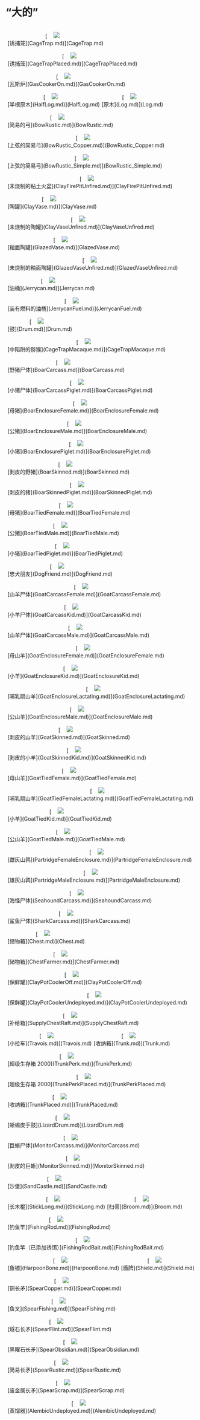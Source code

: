 # “大的”  
<div style="display:table"><div style="display:inline-block;padding-top:15px;padding-left:5px;border:none;text-align:center;min-width:150px;min-height:0px;margin: auto">[<div style="width:50px;display:inline-block;text-align:center"><img decoding="async" src="Sprite/CageShut.png" href="a.md" style="max-width:50px;max-height:50px;"></div><br>[诱捕笼](CageTrap.md)](CageTrap.md)</div><div style="display:inline-block;padding-top:15px;padding-left:5px;border:none;text-align:center;min-width:150px;min-height:0px;margin: auto">[<div style="width:50px;display:inline-block;text-align:center"><img decoding="async" src="Sprite/CagePlacedTrap.png" href="a.md" style="max-width:50px;max-height:50px;"></div><br>[诱捕笼](CageTrapPlaced.md)](CageTrapPlaced.md)</div><div style="display:inline-block;padding-top:15px;padding-left:5px;border:none;text-align:center;min-width:150px;min-height:0px;margin: auto">[<div style="width:50px;display:inline-block;text-align:center"><img decoding="async" src="Sprite/GasCookerOn.png" href="a.md" style="max-width:50px;max-height:50px;"></div><br>[瓦斯炉](GasCookerOn.md)](GasCookerOn.md)</div><div style="display:inline-block;padding-top:15px;padding-left:5px;border:none;text-align:center;min-width:150px;min-height:0px;margin: auto">[<div style="width:50px;display:inline-block;text-align:center"><img decoding="async" src="Sprite/HalfLog.png" href="a.md" style="max-width:50px;max-height:50px;"></div><br>[半根原木](HalfLog.md)](HalfLog.md)</div><div style="display:inline-block;padding-top:15px;padding-left:5px;border:none;text-align:center;min-width:150px;min-height:0px;margin: auto">[<div style="width:50px;display:inline-block;text-align:center"><img decoding="async" src="Sprite/Log.png" href="a.md" style="max-width:50px;max-height:50px;"></div><br>[原木](Log.md)](Log.md)</div><div style="display:inline-block;padding-top:15px;padding-left:5px;border:none;text-align:center;min-width:150px;min-height:0px;margin: auto">[<div style="width:50px;display:inline-block;text-align:center"><img decoding="async" src="Sprite/Bow.png" href="a.md" style="max-width:50px;max-height:50px;"></div><br>[简易的弓](BowRustic.md)](BowRustic.md)</div><div style="display:inline-block;padding-top:15px;padding-left:5px;border:none;text-align:center;min-width:150px;min-height:0px;margin: auto">[<div style="width:50px;display:inline-block;text-align:center"><img decoding="async" src="Sprite/StickLong.png" href="a.md" style="max-width:50px;max-height:50px;"></div><br>[上弦的简易弓](BowRustic_Copper.md)](BowRustic_Copper.md)</div><div style="display:inline-block;padding-top:15px;padding-left:5px;border:none;text-align:center;min-width:150px;min-height:0px;margin: auto">[<div style="width:50px;display:inline-block;text-align:center"><img decoding="async" src="Sprite/StickLong.png" href="a.md" style="max-width:50px;max-height:50px;"></div><br>[上弦的简易弓](BowRustic_Simple.md)](BowRustic_Simple.md)</div><div style="display:inline-block;padding-top:15px;padding-left:5px;border:none;text-align:center;min-width:150px;min-height:0px;margin: auto">[<div style="width:50px;display:inline-block;text-align:center"><img decoding="async" src="Sprite/ClayFirePitUnfired.png" href="a.md" style="max-width:50px;max-height:50px;"></div><br>[未烧制的粘土火盆](ClayFirePitUnfired.md)](ClayFirePitUnfired.md)</div><div style="display:inline-block;padding-top:15px;padding-left:5px;border:none;text-align:center;min-width:150px;min-height:0px;margin: auto">[<div style="width:50px;display:inline-block;text-align:center"><img decoding="async" src="Sprite/ClayVase.png" href="a.md" style="max-width:50px;max-height:50px;"></div><br>[陶罐](ClayVase.md)](ClayVase.md)</div><div style="display:inline-block;padding-top:15px;padding-left:5px;border:none;text-align:center;min-width:150px;min-height:0px;margin: auto">[<div style="width:50px;display:inline-block;text-align:center"><img decoding="async" src="Sprite/ClayVaseUncooked.png" href="a.md" style="max-width:50px;max-height:50px;"></div><br>[未烧制的陶罐](ClayVaseUnfired.md)](ClayVaseUnfired.md)</div><div style="display:inline-block;padding-top:15px;padding-left:5px;border:none;text-align:center;min-width:150px;min-height:0px;margin: auto">[<div style="width:50px;display:inline-block;text-align:center"><img decoding="async" src="Sprite/GlazedVase.png" href="a.md" style="max-width:50px;max-height:50px;"></div><br>[釉面陶罐](GlazedVase.md)](GlazedVase.md)</div><div style="display:inline-block;padding-top:15px;padding-left:5px;border:none;text-align:center;min-width:150px;min-height:0px;margin: auto">[<div style="width:50px;display:inline-block;text-align:center"><img decoding="async" src="Sprite/GlazedVaseUnfired.png" href="a.md" style="max-width:50px;max-height:50px;"></div><br>[未烧制的釉面陶罐](GlazedVaseUnfired.md)](GlazedVaseUnfired.md)</div><div style="display:inline-block;padding-top:15px;padding-left:5px;border:none;text-align:center;min-width:150px;min-height:0px;margin: auto">[<div style="width:50px;display:inline-block;text-align:center"><img decoding="async" src="Sprite/Jerrycan.png" href="a.md" style="max-width:50px;max-height:50px;"></div><br>[油桶](Jerrycan.md)](Jerrycan.md)</div><div style="display:inline-block;padding-top:15px;padding-left:5px;border:none;text-align:center;min-width:150px;min-height:0px;margin: auto">[<div style="width:50px;display:inline-block;text-align:center"><img decoding="async" src="Sprite/Jerrycan.png" href="a.md" style="max-width:50px;max-height:50px;"></div><br>[装有燃料的油桶](JerrycanFuel.md)](JerrycanFuel.md)</div><div style="display:inline-block;padding-top:15px;padding-left:5px;border:none;text-align:center;min-width:150px;min-height:0px;margin: auto">[<div style="width:50px;display:inline-block;text-align:center"><img decoding="async" src="Sprite/Drum.png" href="a.md" style="max-width:50px;max-height:50px;"></div><br>[鼓](Drum.md)](Drum.md)</div><div style="display:inline-block;padding-top:15px;padding-left:5px;border:none;text-align:center;min-width:150px;min-height:0px;margin: auto">[<div style="width:50px;display:inline-block;text-align:center"><img decoding="async" src="Sprite/CageMacaque.png" href="a.md" style="max-width:50px;max-height:50px;"></div><br>[中陷阱的猕猴](CageTrapMacaque.md)](CageTrapMacaque.md)</div><div style="display:inline-block;padding-top:15px;padding-left:5px;border:none;text-align:center;min-width:150px;min-height:0px;margin: auto">[<div style="width:50px;display:inline-block;text-align:center"><img decoding="async" src="Sprite/BoarCarcass.png" href="a.md" style="max-width:50px;max-height:50px;"></div><br>[野猪尸体](BoarCarcass.md)](BoarCarcass.md)</div><div style="display:inline-block;padding-top:15px;padding-left:5px;border:none;text-align:center;min-width:150px;min-height:0px;margin: auto">[<div style="width:50px;display:inline-block;text-align:center"><img decoding="async" src="Sprite/BoarPigletCarcass.png" href="a.md" style="max-width:50px;max-height:50px;"></div><br>[小猪尸体](BoarCarcassPiglet.md)](BoarCarcassPiglet.md)</div><div style="display:inline-block;padding-top:15px;padding-left:5px;border:none;text-align:center;min-width:150px;min-height:0px;margin: auto">[<div style="width:50px;display:inline-block;text-align:center"><img decoding="async" src="Sprite/BoarEnclosureFemale.png" href="a.md" style="max-width:50px;max-height:50px;"></div><br>[母猪](BoarEnclosureFemale.md)](BoarEnclosureFemale.md)</div><div style="display:inline-block;padding-top:15px;padding-left:5px;border:none;text-align:center;min-width:150px;min-height:0px;margin: auto">[<div style="width:50px;display:inline-block;text-align:center"><img decoding="async" src="Sprite/BoarEnclosureMale.png" href="a.md" style="max-width:50px;max-height:50px;"></div><br>[公猪](BoarEnclosureMale.md)](BoarEnclosureMale.md)</div><div style="display:inline-block;padding-top:15px;padding-left:5px;border:none;text-align:center;min-width:150px;min-height:0px;margin: auto">[<div style="width:50px;display:inline-block;text-align:center"><img decoding="async" src="Sprite/Piglet.png" href="a.md" style="max-width:50px;max-height:50px;"></div><br>[小猪](BoarEnclosurePiglet.md)](BoarEnclosurePiglet.md)</div><div style="display:inline-block;padding-top:15px;padding-left:5px;border:none;text-align:center;min-width:150px;min-height:0px;margin: auto">[<div style="width:50px;display:inline-block;text-align:center"><img decoding="async" src="Sprite/BoarSkinned.png" href="a.md" style="max-width:50px;max-height:50px;"></div><br>[剥皮的野猪](BoarSkinned.md)](BoarSkinned.md)</div><div style="display:inline-block;padding-top:15px;padding-left:5px;border:none;text-align:center;min-width:150px;min-height:0px;margin: auto">[<div style="width:50px;display:inline-block;text-align:center"><img decoding="async" src="Sprite/BoarSkinnedPiglet.png" href="a.md" style="max-width:50px;max-height:50px;"></div><br>[剥皮的猪](BoarSkinnedPiglet.md)](BoarSkinnedPiglet.md)</div><div style="display:inline-block;padding-top:15px;padding-left:5px;border:none;text-align:center;min-width:150px;min-height:0px;margin: auto">[<div style="width:50px;display:inline-block;text-align:center"><img decoding="async" src="Sprite/BoarFemaleTied.png" href="a.md" style="max-width:50px;max-height:50px;"></div><br>[母猪](BoarTiedFemale.md)](BoarTiedFemale.md)</div><div style="display:inline-block;padding-top:15px;padding-left:5px;border:none;text-align:center;min-width:150px;min-height:0px;margin: auto">[<div style="width:50px;display:inline-block;text-align:center"><img decoding="async" src="Sprite/BoarMaleTied.png" href="a.md" style="max-width:50px;max-height:50px;"></div><br>[公猪](BoarTiedMale.md)](BoarTiedMale.md)</div><div style="display:inline-block;padding-top:15px;padding-left:5px;border:none;text-align:center;min-width:150px;min-height:0px;margin: auto">[<div style="width:50px;display:inline-block;text-align:center"><img decoding="async" src="Sprite/BoarPigletTied.png" href="a.md" style="max-width:50px;max-height:50px;"></div><br>[小猪](BoarTiedPiglet.md)](BoarTiedPiglet.md)</div><div style="display:inline-block;padding-top:15px;padding-left:5px;border:none;text-align:center;min-width:150px;min-height:0px;margin: auto">[<div style="width:50px;display:inline-block;text-align:center"><img decoding="async" src="Sprite/Dog.png" href="a.md" style="max-width:50px;max-height:50px;"></div><br>[忠犬朋友](DogFriend.md)](DogFriend.md)</div><div style="display:inline-block;padding-top:15px;padding-left:5px;border:none;text-align:center;min-width:150px;min-height:0px;margin: auto">[<div style="width:50px;display:inline-block;text-align:center"><img decoding="async" src="Sprite/GoatCarcass.png" href="a.md" style="max-width:50px;max-height:50px;"></div><br>[山羊尸体](GoatCarcassFemale.md)](GoatCarcassFemale.md)</div><div style="display:inline-block;padding-top:15px;padding-left:5px;border:none;text-align:center;min-width:150px;min-height:0px;margin: auto">[<div style="width:50px;display:inline-block;text-align:center"><img decoding="async" src="Sprite/GoatCarcassKid.png" href="a.md" style="max-width:50px;max-height:50px;"></div><br>[小羊尸体](GoatCarcassKid.md)](GoatCarcassKid.md)</div><div style="display:inline-block;padding-top:15px;padding-left:5px;border:none;text-align:center;min-width:150px;min-height:0px;margin: auto">[<div style="width:50px;display:inline-block;text-align:center"><img decoding="async" src="Sprite/GoatCarcassMale.png" href="a.md" style="max-width:50px;max-height:50px;"></div><br>[山羊尸体](GoatCarcassMale.md)](GoatCarcassMale.md)</div><div style="display:inline-block;padding-top:15px;padding-left:5px;border:none;text-align:center;min-width:150px;min-height:0px;margin: auto">[<div style="width:50px;display:inline-block;text-align:center"><img decoding="async" src="Sprite/GoatFemaleEnclosure.png" href="a.md" style="max-width:50px;max-height:50px;"></div><br>[母山羊](GoatEnclosureFemale.md)](GoatEnclosureFemale.md)</div><div style="display:inline-block;padding-top:15px;padding-left:5px;border:none;text-align:center;min-width:150px;min-height:0px;margin: auto">[<div style="width:50px;display:inline-block;text-align:center"><img decoding="async" src="Sprite/GoatKidEnclosure.png" href="a.md" style="max-width:50px;max-height:50px;"></div><br>[小羊](GoatEnclosureKid.md)](GoatEnclosureKid.md)</div><div style="display:inline-block;padding-top:15px;padding-left:5px;border:none;text-align:center;min-width:150px;min-height:0px;margin: auto">[<div style="width:50px;display:inline-block;text-align:center"><img decoding="async" src="Sprite/GoatFemaleEnclosure.png" href="a.md" style="max-width:50px;max-height:50px;"></div><br>[哺乳期山羊](GoatEnclosureLactating.md)](GoatEnclosureLactating.md)</div><div style="display:inline-block;padding-top:15px;padding-left:5px;border:none;text-align:center;min-width:150px;min-height:0px;margin: auto">[<div style="width:50px;display:inline-block;text-align:center"><img decoding="async" src="Sprite/GoatMaleEnclosure.png" href="a.md" style="max-width:50px;max-height:50px;"></div><br>[公山羊](GoatEnclosureMale.md)](GoatEnclosureMale.md)</div><div style="display:inline-block;padding-top:15px;padding-left:5px;border:none;text-align:center;min-width:150px;min-height:0px;margin: auto">[<div style="width:50px;display:inline-block;text-align:center"><img decoding="async" src="Sprite/GoatSkinned.png" href="a.md" style="max-width:50px;max-height:50px;"></div><br>[剥皮的山羊](GoatSkinned.md)](GoatSkinned.md)</div><div style="display:inline-block;padding-top:15px;padding-left:5px;border:none;text-align:center;min-width:150px;min-height:0px;margin: auto">[<div style="width:50px;display:inline-block;text-align:center"><img decoding="async" src="Sprite/GoatSkinned.png" href="a.md" style="max-width:50px;max-height:50px;"></div><br>[剥皮的小羊](GoatSkinnedKid.md)](GoatSkinnedKid.md)</div><div style="display:inline-block;padding-top:15px;padding-left:5px;border:none;text-align:center;min-width:150px;min-height:0px;margin: auto">[<div style="width:50px;display:inline-block;text-align:center"><img decoding="async" src="Sprite/GoatTied.png" href="a.md" style="max-width:50px;max-height:50px;"></div><br>[母山羊](GoatTiedFemale.md)](GoatTiedFemale.md)</div><div style="display:inline-block;padding-top:15px;padding-left:5px;border:none;text-align:center;min-width:150px;min-height:0px;margin: auto">[<div style="width:50px;display:inline-block;text-align:center"><img decoding="async" src="Sprite/GoatTied.png" href="a.md" style="max-width:50px;max-height:50px;"></div><br>[哺乳期山羊](GoatTiedFemaleLactating.md)](GoatTiedFemaleLactating.md)</div><div style="display:inline-block;padding-top:15px;padding-left:5px;border:none;text-align:center;min-width:150px;min-height:0px;margin: auto">[<div style="width:50px;display:inline-block;text-align:center"><img decoding="async" src="Sprite/GoatTiedKid.png" href="a.md" style="max-width:50px;max-height:50px;"></div><br>[小羊](GoatTiedKid.md)](GoatTiedKid.md)</div><div style="display:inline-block;padding-top:15px;padding-left:5px;border:none;text-align:center;min-width:150px;min-height:0px;margin: auto">[<div style="width:50px;display:inline-block;text-align:center"><img decoding="async" src="Sprite/GoatTiedMale.png" href="a.md" style="max-width:50px;max-height:50px;"></div><br>[公山羊](GoatTiedMale.md)](GoatTiedMale.md)</div><div style="display:inline-block;padding-top:15px;padding-left:5px;border:none;text-align:center;min-width:150px;min-height:0px;margin: auto">[<div style="width:50px;display:inline-block;text-align:center"><img decoding="async" src="Sprite/PartridgeNesting.png" href="a.md" style="max-width:50px;max-height:50px;"></div><br>[雌灰山鹑](PartridgeFemaleEnclosure.md)](PartridgeFemaleEnclosure.md)</div><div style="display:inline-block;padding-top:15px;padding-left:5px;border:none;text-align:center;min-width:150px;min-height:0px;margin: auto">[<div style="width:50px;display:inline-block;text-align:center"><img decoding="async" src="Sprite/PartridgeNestingMale.png" href="a.md" style="max-width:50px;max-height:50px;"></div><br>[雄灰山鹑](PartridgeMaleEnclosure.md)](PartridgeMaleEnclosure.md)</div><div style="display:inline-block;padding-top:15px;padding-left:5px;border:none;text-align:center;min-width:150px;min-height:0px;margin: auto">[<div style="width:50px;display:inline-block;text-align:center"><img decoding="async" src="Sprite/SeahoundCarcass.png" href="a.md" style="max-width:50px;max-height:50px;"></div><br>[海怪尸体](SeahoundCarcass.md)](SeahoundCarcass.md)</div><div style="display:inline-block;padding-top:15px;padding-left:5px;border:none;text-align:center;min-width:150px;min-height:0px;margin: auto">[<div style="width:50px;display:inline-block;text-align:center"><img decoding="async" src="Sprite/SharkCarcass.png" href="a.md" style="max-width:50px;max-height:50px;"></div><br>[鲨鱼尸体](SharkCarcass.md)](SharkCarcass.md)</div><div style="display:inline-block;padding-top:15px;padding-left:5px;border:none;text-align:center;min-width:150px;min-height:0px;margin: auto">[<div style="width:50px;display:inline-block;text-align:center"><img decoding="async" src="Sprite/Chest.png" href="a.md" style="max-width:50px;max-height:50px;"></div><br>[储物箱](Chest.md)](Chest.md)</div><div style="display:inline-block;padding-top:15px;padding-left:5px;border:none;text-align:center;min-width:150px;min-height:0px;margin: auto">[<div style="width:50px;display:inline-block;text-align:center"><img decoding="async" src="Sprite/Chest.png" href="a.md" style="max-width:50px;max-height:50px;"></div><br>[储物箱](ChestFarmer.md)](ChestFarmer.md)</div><div style="display:inline-block;padding-top:15px;padding-left:5px;border:none;text-align:center;min-width:150px;min-height:0px;margin: auto">[<div style="width:50px;display:inline-block;text-align:center"><img decoding="async" src="Sprite/ClayPotCooler.png" href="a.md" style="max-width:50px;max-height:50px;"></div><br>[保鲜罐](ClayPotCoolerOff.md)](ClayPotCoolerOff.md)</div><div style="display:inline-block;padding-top:15px;padding-left:5px;border:none;text-align:center;min-width:150px;min-height:0px;margin: auto">[<div style="width:50px;display:inline-block;text-align:center"><img decoding="async" src="Sprite/ClayPotCoolerUnfired.png" href="a.md" style="max-width:50px;max-height:50px;"></div><br>[保鲜罐](ClayPotCoolerUndeployed.md)](ClayPotCoolerUndeployed.md)</div><div style="display:inline-block;padding-top:15px;padding-left:5px;border:none;text-align:center;min-width:150px;min-height:0px;margin: auto">[<div style="width:50px;display:inline-block;text-align:center"><img decoding="async" src="Sprite/SupplyChest.png" href="a.md" style="max-width:50px;max-height:50px;"></div><br>[补给箱](SupplyChestRaft.md)](SupplyChestRaft.md)</div><div style="display:inline-block;padding-top:15px;padding-left:5px;border:none;text-align:center;min-width:150px;min-height:0px;margin: auto">[<div style="width:50px;display:inline-block;text-align:center"><img decoding="async" src="Sprite/Travois.png" href="a.md" style="max-width:50px;max-height:50px;"></div><br>[小拉车](Travois.md)](Travois.md)</div><div style="display:inline-block;padding-top:15px;padding-left:5px;border:none;text-align:center;min-width:150px;min-height:0px;margin: auto">[<div style="width:50px;display:inline-block;text-align:center"><img decoding="async" src="Sprite/Trunk.png" href="a.md" style="max-width:50px;max-height:50px;"></div><br>[收纳箱](Trunk.md)](Trunk.md)</div><div style="display:inline-block;padding-top:15px;padding-left:5px;border:none;text-align:center;min-width:150px;min-height:0px;margin: auto">[<div style="width:50px;display:inline-block;text-align:center"><img decoding="async" src="Sprite/Trunk.png" href="a.md" style="max-width:50px;max-height:50px;"></div><br>[超级生存箱 2000](TrunkPerk.md)](TrunkPerk.md)</div><div style="display:inline-block;padding-top:15px;padding-left:5px;border:none;text-align:center;min-width:150px;min-height:0px;margin: auto">[<div style="width:50px;display:inline-block;text-align:center"><img decoding="async" src="Sprite/Trunk.png" href="a.md" style="max-width:50px;max-height:50px;"></div><br>[超级生存箱 2000](TrunkPerkPlaced.md)](TrunkPerkPlaced.md)</div><div style="display:inline-block;padding-top:15px;padding-left:5px;border:none;text-align:center;min-width:150px;min-height:0px;margin: auto">[<div style="width:50px;display:inline-block;text-align:center"><img decoding="async" src="Sprite/Trunk.png" href="a.md" style="max-width:50px;max-height:50px;"></div><br>[收纳箱](TrunkPlaced.md)](TrunkPlaced.md)</div><div style="display:inline-block;padding-top:15px;padding-left:5px;border:none;text-align:center;min-width:150px;min-height:0px;margin: auto">[<div style="width:50px;display:inline-block;text-align:center"><img decoding="async" src="Sprite/DrumLizard.png" href="a.md" style="max-width:50px;max-height:50px;"></div><br>[蜥蜴皮手鼓](LizardDrum.md)](LizardDrum.md)</div><div style="display:inline-block;padding-top:15px;padding-left:5px;border:none;text-align:center;min-width:150px;min-height:0px;margin: auto">[<div style="width:50px;display:inline-block;text-align:center"><img decoding="async" src="Sprite/MonitorCarcass.png" href="a.md" style="max-width:50px;max-height:50px;"></div><br>[巨蜥尸体](MonitorCarcass.md)](MonitorCarcass.md)</div><div style="display:inline-block;padding-top:15px;padding-left:5px;border:none;text-align:center;min-width:150px;min-height:0px;margin: auto">[<div style="width:50px;display:inline-block;text-align:center"><img decoding="async" src="Sprite/MonitorSkinned.png" href="a.md" style="max-width:50px;max-height:50px;"></div><br>[剥皮的巨蜥](MonitorSkinned.md)](MonitorSkinned.md)</div><div style="display:inline-block;padding-top:15px;padding-left:5px;border:none;text-align:center;min-width:150px;min-height:0px;margin: auto">[<div style="width:50px;display:inline-block;text-align:center"><img decoding="async" src="Sprite/SandCastle.png" href="a.md" style="max-width:50px;max-height:50px;"></div><br>[沙堡](SandCastle.md)](SandCastle.md)</div><div style="display:inline-block;padding-top:15px;padding-left:5px;border:none;text-align:center;min-width:150px;min-height:0px;margin: auto">[<div style="width:50px;display:inline-block;text-align:center"><img decoding="async" src="Sprite/StickLong.png" href="a.md" style="max-width:50px;max-height:50px;"></div><br>[长木棍](StickLong.md)](StickLong.md)</div><div style="display:inline-block;padding-top:15px;padding-left:5px;border:none;text-align:center;min-width:150px;min-height:0px;margin: auto">[<div style="width:50px;display:inline-block;text-align:center"><img decoding="async" src="Sprite/Broom.png" href="a.md" style="max-width:50px;max-height:50px;"></div><br>[扫帚](Broom.md)](Broom.md)</div><div style="display:inline-block;padding-top:15px;padding-left:5px;border:none;text-align:center;min-width:150px;min-height:0px;margin: auto">[<div style="width:50px;display:inline-block;text-align:center"><img decoding="async" src="Sprite/FishingRod.png" href="a.md" style="max-width:50px;max-height:50px;"></div><br>[钓鱼竿](FishingRod.md)](FishingRod.md)</div><div style="display:inline-block;padding-top:15px;padding-left:5px;border:none;text-align:center;min-width:150px;min-height:0px;margin: auto">[<div style="width:50px;display:inline-block;text-align:center"><img decoding="async" src="Sprite/FishingRod.png" href="a.md" style="max-width:50px;max-height:50px;"></div><br>[钓鱼竿（已添加诱饵）](FishingRodBait.md)](FishingRodBait.md)</div><div style="display:inline-block;padding-top:15px;padding-left:5px;border:none;text-align:center;min-width:150px;min-height:0px;margin: auto">[<div style="width:50px;display:inline-block;text-align:center"><img decoding="async" src="Sprite/Harpoon.png" href="a.md" style="max-width:50px;max-height:50px;"></div><br>[鱼镖](HarpoonBone.md)](HarpoonBone.md)</div><div style="display:inline-block;padding-top:15px;padding-left:5px;border:none;text-align:center;min-width:150px;min-height:0px;margin: auto">[<div style="width:50px;display:inline-block;text-align:center"><img decoding="async" src="Sprite/Shield.png" href="a.md" style="max-width:50px;max-height:50px;"></div><br>[盾牌](Shield.md)](Shield.md)</div><div style="display:inline-block;padding-top:15px;padding-left:5px;border:none;text-align:center;min-width:150px;min-height:0px;margin: auto">[<div style="width:50px;display:inline-block;text-align:center"><img decoding="async" src="Sprite/SpearCopper.png" href="a.md" style="max-width:50px;max-height:50px;"></div><br>[铜长矛](SpearCopper.md)](SpearCopper.md)</div><div style="display:inline-block;padding-top:15px;padding-left:5px;border:none;text-align:center;min-width:150px;min-height:0px;margin: auto">[<div style="width:50px;display:inline-block;text-align:center"><img decoding="async" src="Sprite/SpearFishing.png" href="a.md" style="max-width:50px;max-height:50px;"></div><br>[鱼叉](SpearFishing.md)](SpearFishing.md)</div><div style="display:inline-block;padding-top:15px;padding-left:5px;border:none;text-align:center;min-width:150px;min-height:0px;margin: auto">[<div style="width:50px;display:inline-block;text-align:center"><img decoding="async" src="Sprite/SpearFlint.png" href="a.md" style="max-width:50px;max-height:50px;"></div><br>[燧石长矛](SpearFlint.md)](SpearFlint.md)</div><div style="display:inline-block;padding-top:15px;padding-left:5px;border:none;text-align:center;min-width:150px;min-height:0px;margin: auto">[<div style="width:50px;display:inline-block;text-align:center"><img decoding="async" src="Sprite/SpearObsidian.png" href="a.md" style="max-width:50px;max-height:50px;"></div><br>[黑曜石长矛](SpearObsidian.md)](SpearObsidian.md)</div><div style="display:inline-block;padding-top:15px;padding-left:5px;border:none;text-align:center;min-width:150px;min-height:0px;margin: auto">[<div style="width:50px;display:inline-block;text-align:center"><img decoding="async" src="Sprite/SpearRustic.png" href="a.md" style="max-width:50px;max-height:50px;"></div><br>[简易长矛](SpearRustic.md)](SpearRustic.md)</div><div style="display:inline-block;padding-top:15px;padding-left:5px;border:none;text-align:center;min-width:150px;min-height:0px;margin: auto">[<div style="width:50px;display:inline-block;text-align:center"><img decoding="async" src="Sprite/SpearScrap.png" href="a.md" style="max-width:50px;max-height:50px;"></div><br>[废金属长矛](SpearScrap.md)](SpearScrap.md)</div><div style="display:inline-block;padding-top:15px;padding-left:5px;border:none;text-align:center;min-width:150px;min-height:0px;margin: auto">[<div style="width:50px;display:inline-block;text-align:center"><img decoding="async" src="Sprite/Alembic.png" href="a.md" style="max-width:50px;max-height:50px;"></div><br>[蒸馏器](AlembicUndeployed.md)](AlembicUndeployed.md)</div></div>  
  
